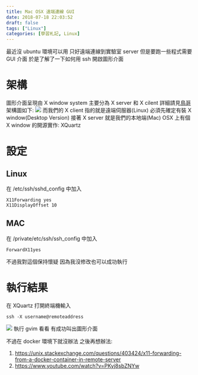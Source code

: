 ```yaml
---
title: Mac OSX 遠端連線 GUI
date: 2018-07-18 22:03:52
draft: false
tags: ["Linux"]
categories: [學習札記, Linux]
---
```


最近沒 ubuntu 環境可以用
只好遠端連線到實驗室 server
但是要跑一些程式需要 GUI 介面
於是了解了一下如何用 ssh 開啟圖形介面

# 架構
圖形介面呈現由 X window system
主要分為 X server 和 X cilent
詳細請見[鳥哥](http://linux.vbird.org/linux_basic/0590xwindow.php)
架構圖如下:
![](https://i.imgur.com/3YJDhzc.gif)
而我們的 X client 指的就是遠端伺服器(Linux)
必須先確定有裝 X window(Desktop Version)
接著 X server 就是我們的本地端(Mac)
OSX 上有個 X window 的開源實作: XQuartz

# 設定
## Linux
在 /etc/ssh/sshd_config 中加入
```
X11Forwarding yes
X11DisplayOffset 10
```
## MAC
在 /private/etc/ssh/ssh_config 中加入
```
ForwardX11yes
```
不過我對這個保持懷疑
因為我沒修改也可以成功執行

# 執行結果
在 XQuartz 打開終端機輸入
```
ssh -X username@remoteaddress
```
![](https://i.imgur.com/seGXeqh.jpg)
執行 gvim 看看
有成功叫出圖形介面

不過在 docker 環境下就沒辦法
之後再想辦法:
1. https://unix.stackexchange.com/questions/403424/x11-forwarding-from-a-docker-container-in-remote-server
2. https://www.youtube.com/watch?v=PKyj8sbZNYw